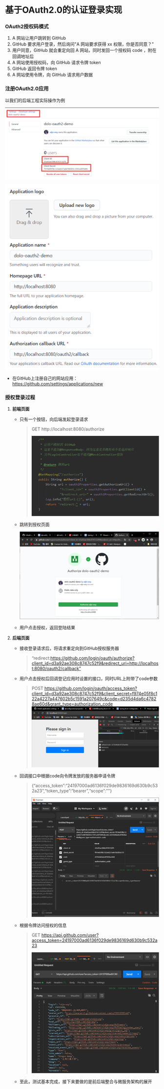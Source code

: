 # 基于OAuth2.0的认证登录实现

### OAuth2授权码模式

1. A 网站让用户跳转到 GitHub
2. GitHub 要求用户登录，然后询问"A 网站要求获得 xx 权限，你是否同意？"
3. 用户同意，GitHub 就会重定向回 A 网站，同时发回一个授权码 code ，附在回调地址后
4. A 网站使用授权码，向 GitHub 请求令牌 token
5. GitHub 返回令牌 token
6. A 网站使用令牌，向 GitHub 请求用户数据

### 注册OAuth2.0应用

以我们的后端工程实际操作为例

![1595258826743](oauth2.0实现认证登录.assets/1595258826743.png)

![1595258856324](oauth2.0实现认证登录.assets/1595258856324.png)

* 在GitHub上注册自己的网站应用：https://github.com/settings/applications/new

### 授权登录过程

1. **前端页面**

   * 只有一个按钮，向后端发起登录请求

     > GET http://localhost:8080/authorize
     >
     > ![1595259028439](oauth2.0实现认证登录.assets/1595259028439.png)

   * 跳转到授权页面

     ![1595259438723](oauth2.0实现认证登录.assets/1595259438723.png)

   * 用户点击授权，返回登陆结果

2. **后端页面**

   * 接收登录请求后，将请求重定向到GitHub授权服务器

     > “redirect:https://github.com/login/oauth/authorize?client_id=d3a92ae308c8747c52f9&redirect_uri=http://localhost:8080/oauth2/callback”
     >
     > 

   * 用户点击授权后回调登记应用时设置的接口，同时URL上附带了code参数

     > POST https://github.com/login/oauth/access_token?client_id=d3a92ae308c8747c52f9&client_secret=f974e05f8c122a4227a447602b5c1591a207649c&code=d235d4da6c47828ae60d&grant_type=authorization_code
     > ![1595259493184](oauth2.0实现认证登录.assets/1595259493184.png)

   * 回调接口中根据code向令牌发放的服务器申请令牌

     > {“access_token”:“24197000ad6136f029de9836169d630b9c532a23”,“token_type”:“bearer”,“scope”:""}
     >
     > ![1595259525322](oauth2.0实现认证登录.assets/1595259525322.png)

   * 根据令牌访问授权的信息

     > GET https://api.github.com/user?access_token=24197000ad6136f029de9836169d630b9c532a23
     >
     > ![1595259846776](oauth2.0实现认证登录.assets/1595259846776.png)

   * 至此，测试基本完成，接下来要做的是前后端整合与微服务架构的展开